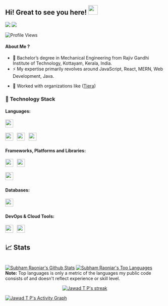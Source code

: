 ## Hi! Great to see you here! <img src="https://raw.githubusercontent.com/aemmadi/aemmadi/master/wave.gif" width="30px" height="30px">

<!-- <a href="https://twitter.com/intent/follow?screen_name=anurag_gupta23"><img src="https://img.shields.io/badge/anurag_gupta23-%231DA1F2.svg?style=for-the-badge&logo=Twitter&logoColor=white"></a> -->
<a href="https://linkedin.com/in/jawad-t-p"><img src="https://img.shields.io/badge/linkedin-%230077B5.svg?style=for-the-badge&logo=linkedin&logoColor=white"></a>
<a href="mailto:jawadtp10@gmail.com"><img src="https://img.shields.io/badge/Gmail-D14836?style=for-the-badge&logo=gmail&logoColor=white"></a>
<!-- <a href="https://drive.google.com/file/d/1ktat06V9Njj7atofNAyRGxATkvYqmj9c/view"><img src="https://img.shields.io/badge/Resume-%23000000.svg?style=for-the-badge&logo=firefox&logoColor=#FF7139"/></a> -->
<!-- <a href="https://anuraggupta.hashnode.dev/"><img src="https://img.shields.io/badge/Hashnode-12100E?style=for-the-badge&logo=hashnode&logoColor=white" /></a>
<a href="https://dev.to/anurag5086"><img src="https://img.shields.io/badge/dev.to-0A0A0A?style=for-the-badge&logo=dev.to&logoColor=white" /></a> -->
![Profile Views](https://komarev.com/ghpvc/?username=Jawad6940&style=flat-square)



#### About Me ?

- 🏫  Bachelor’s degree in Mechanical Engineering from  Rajiv Gandhi Institute of Technology, Kottayam, Kerala, India.
- ⚡️ My expertise primarily revolves around JavaScript, React, MERN, Web Development, Java.
<!-- - ⚡️ Currently working as Software Engineering Intern at [Github](https://github.com/github) and MLH Fellow (Software Engineering Fellow) at [Solana](https://github.com/solana-labs) -->
- 🔭 Worked with organizations like ([Tiera](https://www.tieraonline.in/))
<!-- - ♥️ I love to contribute to Freelance. -->


### 🔭 **Technology Stack**

#### **Languages**:

<img height=25 src="https://img.shields.io/badge/javascript-%23323330.svg?style=for-the-badge&logo=javascript&logoColor=%23F7DF1E">&nbsp;&nbsp;
<!-- <img height=25 src="https://img.shields.io/badge/typescript-%23007ACC.svg?style=for-the-badge&logo=typescript&logoColor=white">&nbsp;&nbsp; -->
<img height=25 src="https://img.shields.io/badge/java-%2300599C.svg?style=for-the-badge&logo=c%2B%2B&logoColor=white">&nbsp;&nbsp;
<img height=25 src="https://img.shields.io/badge/css3-%231572B6.svg?style=for-the-badge&logo=css3&logoColor=white">&nbsp;&nbsp;
<img height=25 src="https://img.shields.io/badge/html5-%23E34F26.svg?style=for-the-badge&logo=html5&logoColor=white">&nbsp;&nbsp;
<!-- <img height=25 src="https://img.shields.io/badge/rust-%23E34F26.svg?style=for-the-badge&logo=rust&logoColor=white">&nbsp;&nbsp; -->


#### **Frameworks, Platforms and Libraries**:

<img height=25 src="https://img.shields.io/badge/node.js-6DA55F?style=for-the-badge&logo=node.js&logoColor=white">&nbsp;&nbsp;
<img height=25 src="https://img.shields.io/badge/react-%2320232a.svg?style=for-the-badge&logo=react&logoColor=%2361DAFB">&nbsp;&nbsp;
<!-- <img height=25 src="https://img.shields.io/badge/next.js-%23E0234E.svg?style=for-the-badge&logo=next.js&logoColor=white">&nbsp;&nbsp; -->
<!--<img height=25 src="https://img.shields.io/badge/express.js-%23404d59.svg?style=for-the-badge&logo=express&logoColor=%2361DAFB">&nbsp;&nbsp; -->
<img height=25 src="https://img.shields.io/badge/bootstrap-%23404d59.svg?style=for-the-badge&logo=bootstrap&logoColor=%2361DAFB">&nbsp;&nbsp;
<!-- <img height=25 src="https://img.shields.io/badge/tide-%23E0234E.svg?style=for-the-badge&logo=tide&logoColor=white">&nbsp;&nbsp; -->

<!-- <img height=25 src="https://img.shields.io/badge/tailwindcss-%23404d59.svg?style=for-the-badge&logo=tailwindcss&logoColor=%2361DAFB">&nbsp;&nbsp;
<img height=25 src="https://img.shields.io/badge/sass-%23404d59.svg?style=for-the-badge&logo=sass&logoColor=%2361DAFB">&nbsp;&nbsp; -->

#### **Databases**:

<!-- <img height=25 src="https://img.shields.io/badge/MongoDB-%234ea94b.svg?style=for-the-badge&logo=mongodb&logoColor=white">&nbsp;&nbsp; -->
<!--<img height=25 src="https://img.shields.io/badge/postgres-%23316192.svg?style=for-the-badge&logo=postgresql&logoColor=white">&nbsp;&nbsp;-->
<img height=25 src="https://img.shields.io/badge/mysql-%23316192.svg?style=for-the-badge&logo=mysql&logoColor=white">&nbsp;&nbsp;

#### **DevOps & Cloud Tools**:

<!-- <img height=25 src="https://img.shields.io/badge/docker-%230db7ed.svg?style=for-the-badge&logo=docker&logoColor=white">&nbsp;&nbsp; -->
<img height=25 src="https://img.shields.io/badge/git-%23F05033.svg?style=for-the-badge&logo=git&logoColor=white">&nbsp;&nbsp;
<img height=25 src="https://img.shields.io/badge/netlify-%23000000.svg?style=for-the-badge&logo=netlify&logoColor=#00C7B7">&nbsp;&nbsp;
<!-- 
<img height=25 src="https://img.shields.io/badge/CIRCLECI-%23161616.svg?style=for-the-badge&logo=circleci&logoColor=white">&nbsp;&nbsp;

<img height=25 src="https://img.shields.io/badge/DigitalOcean-%230167ff.svg?style=for-the-badge&logo=digitalOcean&logoColor=white">&nbsp;&nbsp;
<img height=25 src="https://img.shields.io/badge/heroku-%23430098.svg?style=for-the-badge&logo=heroku&logoColor=white">&nbsp;&nbsp; -->

<!-- ## 📬 Let's get in touch

- Mail: [jawadtp10@gmail.com][1]
- LinkedIn: [linkedin.com/in/jawad-t-p][2] -->

## 📈 Stats
  <br/>
    <a href="https://github.com/jawad6940/github-readme-stats"><img alt="Subham Raoniar's Github Stats" src="https://github-readme-stats.vercel.app/api?username=jawad6940&show_icons=true&count_private=true&theme=react&hide_border=true&bg_color=0D1117" /></a>
  <a href="https://github.com/SubhamRaoniar28/github-readme-stats"><img alt="Subham Raoniar's Top Languages" src="https://github-readme-stats.vercel.app/api/top-langs/?username=raul1258&langs_count=8&count_private=true&layout=compact&theme=react&hide_border=true&bg_color=0D1117" /></a>
  <br/>
  <b>Note:</b> Top languages is only a metric of the languages my public code consists of and doesn't reflect experience or skill level.

<br/>
<p align="center">
    <a href="https://github.com/jawad6940/github-readme-streak-stats">
        <img title="🔥 Get streak stats for your profile at git.io/streak-stats" alt="Jawad T P's streak" src="https://github-readme-streak-stats.herokuapp.com/?user=jawad6940&theme=black-ice&hide_border=true&stroke=0000&background=060A0CD0"/>
    </a>
</p>



<a href="https://github.com/jawad6940/github-readme-activity-graph"><img alt="Jawad T P's Activity Graph" src="https://activity-graph.herokuapp.com/graph?username=jawad6940&bg_color=0D1117&color=5BCDEC&line=5BCDEC&point=FFFFFF&hide_border=true" /></a>

<br/>
<br/>

<!-- [1]: mailto:jawadtp10@gmail.com
[2]: https://www.linkedin.com/in/jawad-t-p/ -->
